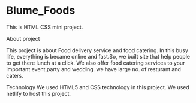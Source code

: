 # Blume_Foods
This is HTML CSS mini project.

About project

This project is about Food delivery service and food catering.
In this busy life, everything is became online and fast.So, we built site that help people to get there lunch at a click.
We also offer food catering services to your important event,party and wedding.
we have large no. of resturant and caters.


Technology
We used HTML5 and CSS technology in this project.
We used netlify to host this project.
